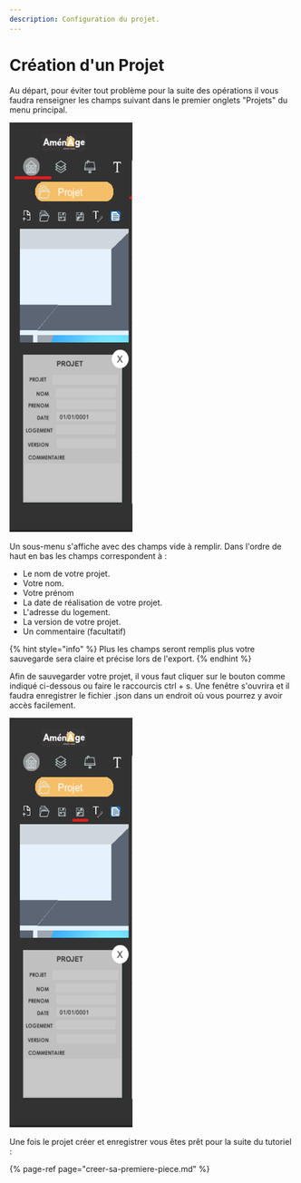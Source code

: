 ```yaml
---
description: Configuration du projet.
---
```


# Création d'un Projet

Au départ, pour éviter tout problème pour la suite des opérations il vous faudra renseigner les champs suivant dans le premier onglets "Projets" du menu principal.

![](../.gitbook/assets/capture_menu_deroulant.png)



Un sous-menu s'affiche avec des champs vide à remplir. Dans l'ordre de haut en bas les champs correspondent à :

* Le nom de votre projet.
* Votre nom.
* Votre prénom
* La date de réalisation de votre projet.
* L'adresse du logement.
* La version de votre projet.
* Un commentaire \(facultatif\)

{% hint style="info" %}
Plus les champs seront remplis plus votre sauvegarde sera claire et précise lors de l'export.
{% endhint %}

Afin de sauvegarder votre projet, il vous faut cliquer sur le bouton comme indiqué ci-dessous ou faire le raccourcis ctrl + s. Une fenêtre s'ouvrira et il faudra enregistrer le fichier .json dans un endroit où vous pourrez y avoir accès facilement.

![](../.gitbook/assets/capture_menu_deroulant_save.png)

Une fois le projet créer et enregistrer vous êtes prêt pour la suite du tutoriel :

{% page-ref page="creer-sa-premiere-piece.md" %}























